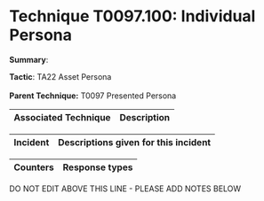 # Technique T0097.100: Individual Persona

**Summary**: 

**Tactic**: TA22 Asset Persona <br><br>**Parent Technique:** T0097 Presented Persona


| Associated Technique | Description |
| --------- | ------------------------- |



| Incident | Descriptions given for this incident |
| -------- | -------------------- |



| Counters | Response types |
| -------- | -------------- |


DO NOT EDIT ABOVE THIS LINE - PLEASE ADD NOTES BELOW